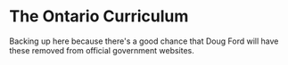 # The Ontario Curriculum

Backing up here because there's a good chance that Doug Ford will have these removed from official government websites.